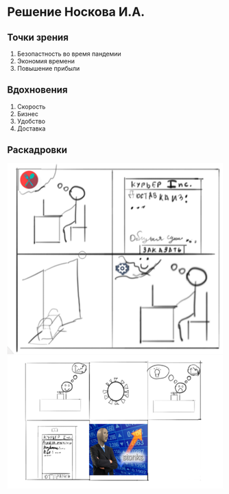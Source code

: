 # Решение Носкова И.А.
## Точки зрения
<ol>
<li> Безопастность во время пандемии</li>
<li> Экономия времени</li>
<li> Повышение прибыли</li>
</ol>

## Вдохновения 
<ol>
<li>Скорость </li>
<li>Бизнес </li>
<li>Удобство </li>
<li>Доставка</li>
</ol>

## Раскадровки
![Storyboard](pic1.png)
![Storyboard](pic2.png)